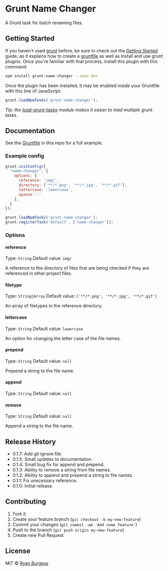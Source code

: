 Grunt Name Changer
==================

A Grunt task for batch renaming files.

## Getting Started

If you haven't used [grunt][] before, be sure to check out the [Getting Started][] guide, as it explains how to create a [gruntfile][Getting Started] as well as install and use grunt plugins. Once you're familiar with that process, install this plugin with this command:

```sh
npm install grunt-name-changer --save-dev
```

Once the plugin has been installed, it may be enabled inside your Gruntfile with this line of JavaScript:

```js
grunt.loadNpmTasks('grunt-name-changer');
```

*Tip: the [load-grunt-tasks](https://github.com/sindresorhus/load-grunt-tasks) module makes it easier to load multiple grunt tasks.*

[grunt]: http://gruntjs.com
[Getting Started]: https://github.com/gruntjs/grunt/wiki/Getting-started


## Documentation

See the [Gruntfile](Gruntfile.js) in this repo for a full example.


### Example config

```js
grunt.initConfig({
  'name-changer': {
    options: {
      reference: 'img/',
      directory: ['**/*.png', '**/*.jpg', '**/*.gif'],
      lettercase: 'lowercase',
      spaces:'-'
    },
  }
});

grunt.loadNpmTasks('grunt-name-changer');
grunt.registerTask('default', ['name-changer']);
```

### Options

#### reference
Type: `String`
Default value: `img/`

A reference to the directory of files that are being checked if they are referenced in other project files.

#### filetype
Type: `String|Array`
Default value: `['**/*.png', '**/*.jpg', '**/*.gif']`

An array of filetypes in the reference directory.

#### lettercase
Type: `String`
Default value: `lowercase`

An option for changing the letter case of the file names.

#### prepend
Type: `String`
Default value: `null`

Prepend a string to the file name.

#### append
Type: `String`
Default value: `null`

#### remove
Type: `String`
Default value: `null`

Append a string to the file name.

## Release History
* 0.1.7: Add git ignore file.
* 0.1.5: Small updates to documentation.
* 0.1.4: Small bug fix for append and prepend.
* 0.1.3: Ability to remove a string from file names.
* 0.1.2: Ability to append and prepend a string to file names.
* 0.1.1: Fix unecessary reference.
* 0.1.0: Initial release.

## Contributing

1. Fork it
2. Create your feature branch (`git checkout -b my-new-feature`)
3. Commit your changes (`git commit -am 'Add some feature'`)
4. Push to the branch (`git push origin my-new-feature`)
5. Create new Pull Request


## License

MIT © [Ryan Burgess](http://ryanburgess.com)